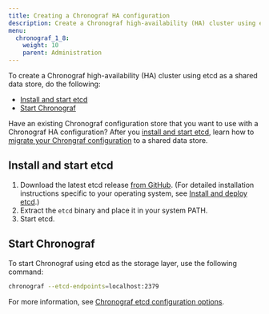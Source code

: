 ```yaml
---
title: Creating a Chronograf HA configuration
description: Create a Chronograf high-availability (HA) cluster using etcd.
menu:
  chronograf_1_8:
    weight: 10
    parent: Administration
---
```


To create a Chronograf high-availability (HA) cluster using etcd as a shared data store, do the following:

- [Install and start etcd](#install-and-start-etcd)
- [Start Chronograf](#start-chronograf)

Have an existing Chronograf configuration store that you want to use with a Chronograf HA configuration? After you [install and start etcd](#install-and-start-etcd), learn how to [migrate your Chrongraf configuration](/chronograf/v1.8/administration/migrate-to-chronograf-cluster/) to a shared data store.

## Install and start etcd

1. Download the latest etcd release [from GitHub](https://github.com/etcd-io/etcd/releases/).
   (For detailed installation instructions specific to your operating system, see [Install and deploy etcd](http://play.etcd.io/install).)
2. Extract the `etcd` binary and place it in your system PATH.
3. Start etcd.

## Start Chronograf

To start Chronograf using etcd as the storage layer, use the following command:

```sh
chronograf --etcd-endpoints=localhost:2379
```

For more information, see [Chronograf etcd configuration options](/chronograf/v1.8/administration/config-options#etcd-options).
